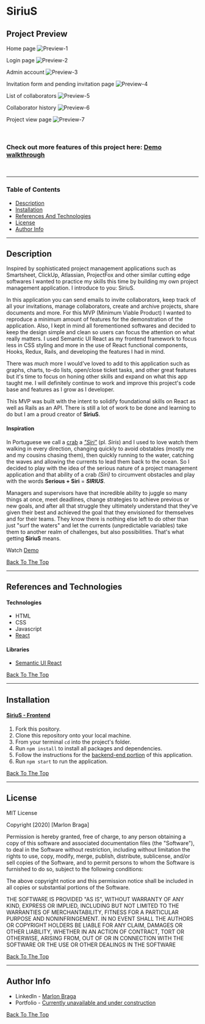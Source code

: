 # SiriuS

## Project Preview 

Home page
![Preview-1](https://res.cloudinary.com/dloh9txdc/image/upload/v1607892624/SiriuS%20-%20Project%20Preview/SiriuS-Collage.001_s642qk.png)

Login page
![Preview-2](https://res.cloudinary.com/dloh9txdc/image/upload/v1607554430/SiriuS%20-%20Project%20Preview/SiriuS-Collage.002_kgx4vg.jpg)

Admin account
![Preview-3](https://res.cloudinary.com/dloh9txdc/image/upload/v1607554430/SiriuS%20-%20Project%20Preview/SiriuS-Collage.003_qduipd.jpg)

Invitation form and pending invitation page
![Preview-4](https://res.cloudinary.com/dloh9txdc/image/upload/v1607554430/SiriuS%20-%20Project%20Preview/SiriuS-Collage.006_oe8q8x.jpg)

List of collaborators
![Preview-5](https://cloudinary.com/console/c-dd5fb29d42cfa41be8dc096fa79be4/media_library/folders/fa6003e772bae0328021312d80603a0b/asset/955be78ed0ccea1fe9c66188afbba91d/manage)

Collaborator history
![Preview-6](https://res.cloudinary.com/dloh9txdc/image/upload/v1607554430/SiriuS%20-%20Project%20Preview/SiriuS-Collage.004_jwgtgw.jpg)

Project view page
![Preview-7](https://res.cloudinary.com/dloh9txdc/image/upload/v1607557280/SiriuS%20-%20Project%20Preview/collage.001_kgmhzs.jpg)

<br />

### Check out more features of this project here: [Demo walkthrough](https://www.youtube.com/watch?v=uvIL2b6WK18&ab_channel=MarlonBraga)

<br />

---

### Table of Contents

- [Description](#description)
- [Installation](#installation)
- [References And Technologies](#references-and-technologies)
- [License](#license)
- [Author Info](#author-info)

---

## Description

Inspired by sophisticated project management applications such as Smartsheet, ClickUp, Atlassian, ProjectFox and other similar cutting edge softwares I wanted to practice my skills this time by building my own project management application. I introduce to you: SiriuS. 

In this application you can send emails to invite collaborators, keep track of all your invitations, manage collaborators, create and archive projects, share documents and more. For this MVP (Minimum Viable Product) I wanted to reproduce a minimum amount of features for the demonstration of the application. Also, I kept in mind all forementioned softwares and decided to keep the design simple and clean so users can focus the attention on what really matters. I used Semantic UI React as my frontend framework to focus less in CSS styling and more in the use of React functional components, Hooks, Redux, Rails, and developing the features I had in mind.

There was _much_ more I would've loved to add to this application such as graphs, charts, to-do lists, open/close ticket tasks, and other great features but it's time to focus on honing other skills and expand on what this app taught me. I will definitely continue to work and improve this project's code base and features as I grow as I developer.

This MVP was built with the intent to solidify foundational skills on React as well as Rails as an API. There is still a lot of work to be done and learning to do but I am a proud creator of __SiriuS__.

#### Inspiration

In Portuguese we call a [crab](https://en.wikipedia.org/wiki/Crab) a [_"Siri"_](https://www.youtube.com/watch?v=K4PDorXSXEU&ab_channel=PronounceNames) (pl. _Siris_) and I used to love watch them walking in every direction, changing quickly to avoid obstables (mostly me and my cousins chasing them), then quickly running to the water, catching the waves and allowing the currents to lead them back to the ocean. So I decided to play with the idea of the serious nature of a  project management application and that ability of a crab _(Siri)_ to circumvent obstacles and play with the words __Serious + Siri__ = ___SIRIUS___. 

Managers and supervisors have that incredible ability to juggle so many things at once, meet deadlines, change strategies to achieve previous or new goals, and after all that struggle they ultimately understand that they've given their best and achieved the goal that they envisioned for themselves and for their teams. They know there is nothing else left to do other than just "surf the waters" and let the currents (unpredictable variables) take them to another realm of challenges, but also possibilities. That's what getting __SiriuS__ means.

Watch [Demo](https://www.youtube.com/watch?v=uvIL2b6WK18&ab_channel=MarlonBraga)

[Back To The Top](#sirius)

---

## References and Technologies

#### Technologies

- HTML
- CSS
- Javascript
- [React](https://reactjs.org/)

#### Libraries
- [Semantic UI React](https://react.semantic-ui.com/)

[Back To The Top](#sirius)

---

## Installation

#### [SiriuS - Frontend](https://github.com/mrdbrg/SiriuS-frontend)

1. Fork this pository.
1. Clone this repository onto your local machine.
1. From your terminal `cd` into the project's folder.
1. Run `npm install` to install all packages and dependencies.
1. Follow the instructions for the [backend-end portion](https://github.com/mrdbrg/SiriuS-backend) of this application. 
1. Run `npm start` to run the application.

[Back To The Top](#sirius)

---

## License

MIT License

Copyright [2020] [Marlon Braga]

Permission is hereby granted, free of charge, to any person obtaining a copy of this software and associated documentation files (the "Software"), to deal in the Software without restriction, including without limitation the rights to use, copy, modify, merge, publish, distribute, sublicense, and/or sell copies of the Software, and to permit persons to whom the Software is furnished to do so, subject to the following conditions:

The above copyright notice and this permission notice shall be included in all copies or substantial portions of the Software.

THE SOFTWARE IS PROVIDED "AS IS", WITHOUT WARRANTY OF ANY KIND, EXPRESS OR IMPLIED, INCLUDING BUT NOT LIMITED TO THE WARRANTIES OF MERCHANTABILITY, FITNESS FOR A PARTICULAR PURPOSE AND NONINFRINGEMENT. IN NO EVENT SHALL THE AUTHORS OR COPYRIGHT HOLDERS BE LIABLE FOR ANY CLAIM, DAMAGES OR OTHER LIABILITY, WHETHER IN AN ACTION OF CONTRACT, TORT OR OTHERWISE, ARISING FROM, OUT OF OR IN CONNECTION WITH THE SOFTWARE OR THE USE OR OTHER DEALINGS IN THE SOFTWARE

[Back To The Top](#sirius)

---

## Author Info

- LinkedIn - [Marlon Braga](https://www.linkedin.com/in/marlon-braga/)
- Portfolio - [Currently unavailable and under construction](https://www.youtube.com/watch?v=oHg5SJYRHA0&ab_channel=cotter548)

[Back To The Top](#sirius)
